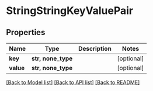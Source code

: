 # StringStringKeyValuePair


## Properties
Name | Type | Description | Notes
------------ | ------------- | ------------- | -------------
**key** | **str, none_type** |  | [optional] 
**value** | **str, none_type** |  | [optional] 

[[Back to Model list]](../README.md#documentation-for-models) [[Back to API list]](../README.md#documentation-for-api-endpoints) [[Back to README]](../README.md)


